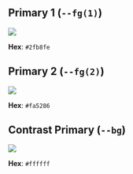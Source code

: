## Primary 1  (`--fg(1)`)
![](https://user-images.githubusercontent.com/45053009/277136587-6eefd630-07c3-48d5-9f3c-d8a112772987.png)

**Hex**: `#2fb8fe`

## Primary 2 (`--fg(2)`)
![](https://user-images.githubusercontent.com/45053009/277136604-496a3b9b-50b0-4e8f-ba5f-4ccdfc658ba1.png)

**Hex**: `#fa5286`

## Contrast Primary (`--bg`)
![](https://user-images.githubusercontent.com/45053009/277136415-f5a6ff11-040e-4403-a4f3-53d0e76707bd.png)

**Hex**: `#ffffff`
